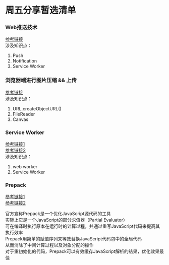 # 周五分享暂选清单

### Web推送技术

[参考链接](https://www.villainhr.com/page/2017/01/08/Web%20%E6%8E%A8%E9%80%81%E6%8A%80%E6%9C%AF)  
涉及知识点：  

1. Push
1. Notification
1. Service Worker

### 浏览器端进行图片压缩 && 上传

[参考链接](https://sebastianblade.com/browser-side-image-compress-and-upload/)  
涉及知识点：  

1. URL.createObjectURL()
1. FileReader
1. Canvas

### Service Worker

[参考链接1](https://juejin.im/post/591028fc2f301e006c291c4b)  
[参考链接2](https://segmentfault.com/a/1190000006678016)  
涉及知识点：  

1. web worker
1. Service Worker 

### Prepack

[参考链接1](https://prepack.io/)  
[参考链接2](https://github.com/facebook/prepack)  

官方宣称Prepack是一个优化JavaScript源代码的工具  
实际上它是一个JavaScript的部分求值器（Partial Evaluator）  
可在编译时执行原本在运行时的计算过程，并通过重写JavaScript代码来提高其执行效率  
Prepack用简单的赋值序列来等效替换JavaScript代码包中的全局代码  
从而消除了中间计算过程以及对象分配的操作  
对于重初始化的代码，Prepack可以有效缓存JavaScript解析的结果，优化效果最佳
